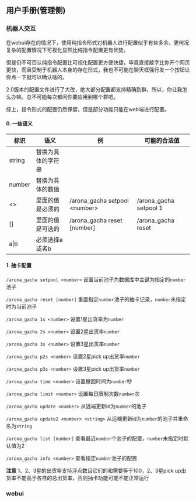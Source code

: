 ## 用户手册(管理侧)

### 机器人交互

在webui存在的情况下，使用纯指令形式对机器人进行配置似乎有些多余，更何况复杂的配置情况下可视化显然比纯指令配置更有优势。

但是仍不可否认纯指令配置比可视化配置更方便快捷，毕竟直接敲字比你开个网页更快，而且受制于机器人本身的存在形式，我也不可能在聊天框强行发一个按钮让你点一下就可以确认啥的。

2.0版本的配置文件进行了大改，绝大部分配置都支持精确到群，所以，你让我怎么办嘛。总不可能每次都问你要应用到哪个群吧。

综上，指令形式的配置仍然保留，但是部分功能只能在web端进行配置。

#### 0. 一些语义

| 标识   | 语义               | 例                             | 可能的合法值           |
| ------ | ------------------ | ------------------------------ | ---------------------- |
| string | 替换为具体的字符串 |                                |                        |
| number | 替换为具体的数值   |                                |                        |
| <>     | 里面的值是必须的   | /arona_gacha setpool \<number> | /arona_gacha setpool 1 |
| []     | 里面的值是可选的   | /arona_gacha reset [number]    | /arona_gacha reset     |
| a\|b   | 必须选择a或者b     |                                |                        |

#### 1. 抽卡配置

`/arona_gacha setpool <number>`  设置当前池子为数据库中主键为指定的`number`池子

`/arona_gacha reset [number]` 重置指定`number`池子的抽卡记录，`number`未指定时为当前池子

`/arona_gacha 1s <number>` 设置1星出货率为`number`

`/arona_gacha 2s <number>` 设置2星出货率`number`

`/arona_gacha 3s <number>` 设置3星出货率`number`

`/arona_gacha p2s <number>` 设置2星pick up出货率`number`

`/arona_gacha p3s <number>` 设置3星pick up出货率`number`

`/arona_gacha time <number>` 设置撤回时间为`number`秒

`/arona_gacha limit <number>` 设置每日限制次数`number`次

`/arona_gacha update <number>` 从远端更新id为`number`的池子

`/arona_gacha update2 <number> <string>` 从远端更新id为`number`的池子并重命名为`string`

`/arona_gacha list [number]` 查看最近`number`个池子的配置，`number`未指定时默认值为2

`/arona_gacha info <number>` 查看指定`number`池子的配置

**注意** 1、2、3星的出货率支持浮点数且它们的和需要等于100，2、3星pick up出货率不能高于各自的总出货率，否则抽卡功能可能不能正常运行

### webui

